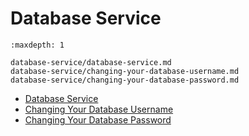 # Database Service

```{toctree}
:maxdepth: 1

database-service/database-service.md
database-service/changing-your-database-username.md
database-service/changing-your-database-password.md
```

- [Database Service](./database-service/database-service.md)
- [Changing Your Database Username](./database-service/changing-your-database-username.md)
- [Changing Your Database Password](./database-service/changing-your-database-password.md)